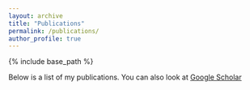 ```yaml
---
layout: archive
title: "Publications"
permalink: /publications/
author_profile: true
---
```



{% include base_path %}

Below is a list of my publications.  You can also look at <a href="https://scholar.google.com/citations?user=DwtzIdwAAAAJ&hl=en">Google Scholar</a>
